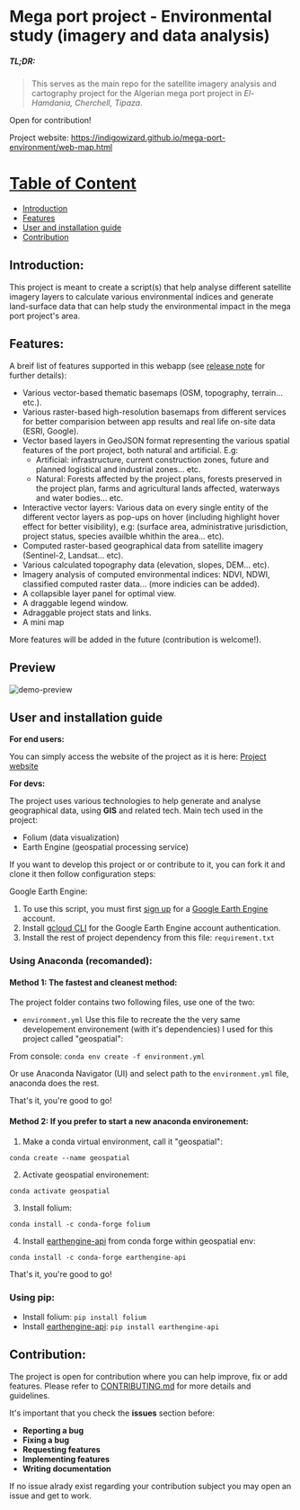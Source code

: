 #  Mega port project - Environmental study (imagery and data analysis)
##### TL;DR:
> This serves as the main repo for the satellite imagery analysis and cartography project for the Algerian mega port project in *El-Hamdania, Cherchell, Tipaza*.

Open for contribution!

Project website: https://indigowizard.github.io/mega-port-environment/web-map.html

# [Table of Content](#table-of-content)
- [Introduction](#introduction)
- [Features](#features)
- [User and installation guide](#user-and-installation-guide)
- [Contribution](#contribution)

## Introduction:
This project is meant to create a script(s) that help analyse different satellite imagery layers to calculate various environmental indices and generate land-surface data that can help study the environmental impact in the mega port project's area.

## Features:
A breif list of features supported in this webapp (see [release note](https://github.com/IndigoWizard/mega-port-environment/releases) for further details):
- Various vector-based thematic basemaps (OSM, topography, terrain... etc.).
- Various raster-based high-resolution basemaps from different services for better comparision between app results and real life on-site data (ESRI, Google).
- Vector based layers in GeoJSON format representing the various spatial features of the port project, both natural and artificial. E.g: 
  - Artificial: infrastructure, current construction zones, future and planned logistical and industrial zones... etc.
  - Natural: Forests affected by the project plans, forests preserved in the project plan, farms and agricultural lands affected, waterways and water bodies... etc.
- Interactive vector layers: Various data on every single entity of the different vector layers as pop-ups on hover (including highlight hover effect for better visibility), e.g: (surface area, administrative jurisdiction, project status, species availble whithin the area... etc).
- Computed raster-based geographical data from satellite imagery (Sentinel-2, Landsat... etc).
- Various calculated topography data (elevation, slopes, DEM... etc). 
- Imagery analysis of computed environmental indices: NDVI, NDWI, classified computed raster data... (more indicies can be added).
- A collapsible layer panel for optimal view.
- A draggable legend window.
- Adraggable project stats and links.
- A mini map

More features will be added in the future (contribution is welcome!).
## Preview
![demo-preview](https://www.pixenli.com/image/gKY-A2Fd)

## User and installation guide
**For end users:**

You can simply access the website of the project as it is here: [Project website](https://indigowizard.github.io/mega-port-environment/web-map.html)

**For devs:**

The project uses various technologies to help generate and analyse geographical data, using **GIS** and related tech.
Main tech used in the project:
- Folium (data visualization)
- Earth Engine (geospatial processing service)

If you want to develop this project or or contribute to it, you can fork it and clone it then follow configuration steps:

Google Earth Engine:
1. To use this script, you must first [sign up](https://earthengine.google.com/signup/) for a [Google Earth Engine](https://earthengine.google.com/) account.
2. Install [gcloud CLI](https://cloud.google.com/cli) for the Google Earth Engine account authentication.
3. Install the rest of project dependency from this file: `requirement.txt`

### Using Anaconda (recomanded):
#### Method 1: The fastest and cleanest method:
The project folder contains two following files, use one of the two:
- `environment.yml` Use this file to recreate the the very same developement environement (with it's dependencies) I used for this project called "geospatial":

From console: `conda env create -f environment.yml`

Or use Anaconda Navigator (UI) and select path to the `environment.yml` file, anaconda does the rest.

That's it, you're good to go!

#### Method 2: If you prefer to start a new anaconda environement:

1. Make a conda virtual environment, call it "geospatial":

`conda create --name geospatial`

2. Activate geospatial environement:

`conda activate geospatial`

3. Install folium:

`conda install -c conda-forge folium `

4. Install [earthengine-api](https://github.com/google/earthengine-api) from conda forge within geospatial env:

`conda install -c conda-forge earthengine-api` 

That's it, you're good to go!

### Using pip: 
- Install folium: `pip install folium`
- Install [earthengine-api](https://github.com/google/earthengine-api): `pip install earthengine-api`


## Contribution:
The project is open for contribution where you can help improve, fix or add features. Please 
refer to [CONTRIBUTING.md](CONTRIBUTING.md) for more details and guidelines.

It's important that you check the **issues** section before:
- **Reporting a bug**
- **Fixing a bug**
- **Requesting features**
- **Implementing features**
- **Writing documentation**

If no issue alrady exist regarding your contribution subject you may open an issue and get to work.
